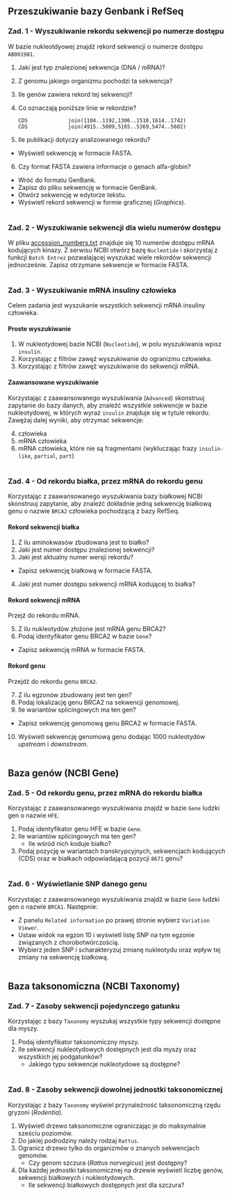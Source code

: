 ## Przeszukiwanie bazy Genbank i RefSeq

### Zad. 1 - Wyszukiwanie rekordu sekwencji po numerze dostępu
W bazie nukleotdyowej znajdź rekord sekwencji o numerze dostępu `AB001981`.

1. Jaki jest typ znalezionej sekwencja (DNA / mRNA)?
2. Z genomu jakiego organizmu pochodzi ta sekwencja?
3. Ile genów zawiera rekord tej sekwencji?
4. Co oznaczają poniższe linie w rekordzie?

   ```
   CDS             join(1104..1192,1306..1510,1614..1742)
   CDS             join(4915..5009,5165..5369,5474..5602)
   ```

5. Ile publikacji dotyczy analizowanego rekordu?

* Wyświetl sekwencję w formacie FASTA.

6. Czy format FASTA zawiera informacje o genach alfa-globin?

* Wróć do formatu GenBank. 
* Zapisz do pliku sekwencję w formacie GenBank. 
* Otwórz sekwencję w edytorze tekstu.
* Wyświetl rekord sekwencji w formie graficznej (*Graphics*).
<br/><br/>

### Zad. 2 - Wyszukiwanie sekwencji dla wielu numerów dostępu
W pliku [accession_numbers.txt](./data/accession_numbers.txt) znajduje się 10 numerów dostępu mRNA kodujących kinazy. Z serwisu NCBI otwórz bazę `Nucleotide` i skorzystaj z funkcji `Batch Entrez` pozwalającej wyszukać wiele rekordów sekwencji jednocześnie. Zapisz otrzymane sekwencje w formacie FASTA.
<br/><br/>

### Zad. 3 - Wyszukiwanie mRNA insuliny człowieka
Celem zadania jest wyszukanie wszystkich sekwencji mRNA insuliny człowieka.

#### Proste wyszukiwanie

1. W nukleotydowej bazie NCBI (`Nucleotide`), w polu wyszukiwania wpisz `insulin`.
2. Korzystając z filtrów zawęź wyszukiwanie do ogranizmu człowieka.
3. Korzystając z filtrów zawęź wyszukiwanie do sekwencji mRNA.

#### Zaawansowane wyszukiwanie

Korzystając z zaawansowanego wyszukiwania (`Advanced`) skonstruuj zapytanie do bazy danych, aby znaleźć wszystkie sekwencje w bazie nukleotydowej, w których wyraz `insulin` znajduje się w tytule rekordu. Zawężaj dalej wyniki, aby otrzymać sekwencje:

4. człowieka
5. mRNA człowieka
6. mRNA człowieka, które nie są fragmentami (wykluczając frazy `insulin-like`, `partial`, `part`)
<br/><br/>

### Zad. 4 - Od rekordu białka, przez mRNA do rekordu genu
Korzystając z zaawansowanego wyszukiwania bazy białkowej NCBI skonstruuj zapytanie, aby znaleźć dokładnie jedną sekwencję białkową genu o nazwie `BRCA2` człowieka pochodzącą z bazy RefSeq.

#### Rekord sekwencji białka

1. Z ilu aminokwasów zbudowana jest to białko?
2. Jaki jest numer dostępu znalezionej sekwencji?
3. Jaki jest aktualny numer wersji rekordu?

* Zapisz sekwencję białkową w formacie FASTA.

4. Jaki jest numer dostępu sekwencji mRNA kodującej to białka?

#### Rekord sekwencji mRNA

Przejź do rekordu mRNA.

5. Z ilu nukleotydów złożone jest mRNA genu BRCA2?
6. Podaj identyfikator genu BRCA2 w bazie `Gene`?

* Zapisz sekwencję mRNA w formacie FASTA. 

#### Rekord genu
Przejdź do rekordu genu `BRCA2`.

7. Z ilu egzonów zbudowany jest ten gen?
8. Podaj lokalizację genu BRCA2 na sekwencji genomowej.
9. Ile wariantów splicingowych ma ten gen?

* Zapisz sekwencję genomową genu BRCA2 w formacie FASTA.

10. Wyświetl sekwencję genomową genu dodając 1000 nukleotydów *upstream* i *downstream*.
<br/><br/>

## Baza genów (NCBI Gene)

### Zad. 5 - Od rekordu genu, przez mRNA do rekordu białka
Korzystając z zaawansowanego wyszukiwania znajdź w bazie `Gene` ludzki gen o nazwie `HFE`.

1. Podaj identyfikator genu HFE w bazie `Gene`.
2. Ile wariantów splicingowych ma ten gen?
   * Ile wśród nich koduje białko?
3. Podaj pozycję w wariantach transkrypcyjnych, sekwencjach kodujących (CDS) oraz w białkach odpowiadającą pozycji `8671` genu?
<br/><br/>

### Zad. 6 - Wyświetlanie SNP danego genu
Korzystając z zaawansowanego wyszukiwania znajdź w bazie `Gene` ludzki gen o nazwie `BRCA1`. Następnie:
* Z panelu `Related information` po prawej stronie wybierz `Variation Viewer`. 
* Ustaw widok na egzon 10 i wyświetl listę SNP na tym egzonie związanych z chorobotwórczością.
* Wybierz jeden SNP i scharakteryzuj zmianę nukleotydu oraz wpływ tej zmiany na sekwencję białkową.
<br/><br/>

## Baza taksonomiczna (NCBI Taxonomy)


### Zad. 7 - Zasoby sekwencji pojedynczego gatunku
Korzystając z bazy `Taxonomy` wyszukaj wszystkie typy sekwencji dostępne dla myszy.

1. Podaj identyfikator taksonomiczny myszy.
2. Ile sekwencji nukleotydowych dostępnych jest dla myszy oraz wszystkich jej podgatunków?
   * Jakiego typu sekwencje nukleotydowe są dostępne?
<br/><br/>


### Zad. 8 - Zasoby sekwencji dowolnej jednostki taksonomicznej
Korzystając z bazy `Taxonomy` wyświel przynależność taksonomiczną rzędu gryzoni (*Rodentia*).

1. Wyświetl drzewo taksonomiczne ograniczając je do maksymalnie sześciu poziomów.
2. Do jakiej podrodziny należy rodzaj `Rattus`.
3. Ogranicz drzewo tylko do organizmów o znanych sekwencjach genomów.
   * Czy genom szczura (*Rattus norvegicus*) jest dostępny?
4. Dla każdej jednostki taksonomicznej na drzewie wyświetl liczbę genów, sekwencji białkowych i nukleotydowych.
   * Ile sekwencji białkowych dostępnych jest dla szczura?